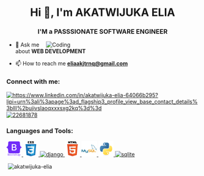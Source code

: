 <h1 align="center">Hi 👋, I'm AKATWIJUKA ELIA</h1>
<h3 align="center">I'M  a PASSSIONATE SOFTWARE ENGINEER</h3>
<img align="right" alt="Coding" width="400" src="[https://cdn.dribbble.com/users/116207...](https://www.google.com/imgres?q=coding%20gif&imgurl=https%3A%2F%2Fsteamuserimages-a.akamaihd.net%2Fugc%2F1631947648964785474%2F81CBA15178466DD47195A239232202E78987B714%2F%3Fimw%3D637%26imh%3D358%26ima%3Dfit%26impolicy%3DLetterbox%26imcolor%3D%2523000000%26letterbox%3Dtrue&imgrefurl=https%3A%2F%2Fsteamcommunity.com%2Fsharedfiles%2Ffiledetails%2F%3Fid%3D2217383700&docid=OqQy2CDVrLaFHM&tbnid=MJ0GCyn3Wm5EDM&vet=12ahUKEwi-p56t_5eHAxXHB9sEHUTxBsgQM3oECCkQAA..i&w=256&h=256&hcb=2&ved=2ahUKEwi-p56t_5eHAxXHB9sEHUTxBsgQM3oECCkQAA)">

- 💬 Ask me about **WEB DEVELOPMENT**

- 📫 How to reach me **eliaakjtrnq@gmail.com**

<h3 align="left">Connect with me:</h3>
<p align="left">
<a href="https://linkedin.com/in/https://www.linkedin.com/in/akatwijuka-elia-64066b295?lipi=urn%3ali%3apage%3ad_flagship3_profile_view_base_contact_details%3blll%2bujivslaoqxxxsxg2kq%3d%3d" target="blank"><img align="center" src="https://raw.githubusercontent.com/rahuldkjain/github-profile-readme-generator/master/src/images/icons/Social/linked-in-alt.svg" alt="https://www.linkedin.com/in/akatwijuka-elia-64066b295?lipi=urn%3ali%3apage%3ad_flagship3_profile_view_base_contact_details%3blll%2bujivslaoqxxxsxg2kq%3d%3d" height="30" width="40" /></a>
<a href="https://stackoverflow.com/users/22681878" target="blank"><img align="center" src="https://raw.githubusercontent.com/rahuldkjain/github-profile-readme-generator/master/src/images/icons/Social/stack-overflow.svg" alt="22681878" height="30" width="40" /></a>
</p>

<h3 align="left">Languages and Tools:</h3>
<p align="left"> <a href="https://getbootstrap.com" target="_blank" rel="noreferrer"> <img src="https://raw.githubusercontent.com/devicons/devicon/master/icons/bootstrap/bootstrap-plain-wordmark.svg" alt="bootstrap" width="40" height="40"/> </a> <a href="https://www.w3schools.com/css/" target="_blank" rel="noreferrer"> <img src="https://raw.githubusercontent.com/devicons/devicon/master/icons/css3/css3-original-wordmark.svg" alt="css3" width="40" height="40"/> </a> <a href="https://www.djangoproject.com/" target="_blank" rel="noreferrer"> <img src="https://cdn.worldvectorlogo.com/logos/django.svg" alt="django" width="40" height="40"/> </a> <a href="https://www.w3.org/html/" target="_blank" rel="noreferrer"> <img src="https://raw.githubusercontent.com/devicons/devicon/master/icons/html5/html5-original-wordmark.svg" alt="html5" width="40" height="40"/> </a> <a href="https://www.mysql.com/" target="_blank" rel="noreferrer"> <img src="https://raw.githubusercontent.com/devicons/devicon/master/icons/mysql/mysql-original-wordmark.svg" alt="mysql" width="40" height="40"/> </a> <a href="https://www.python.org" target="_blank" rel="noreferrer"> <img src="https://raw.githubusercontent.com/devicons/devicon/master/icons/python/python-original.svg" alt="python" width="40" height="40"/> </a> <a href="https://www.sqlite.org/" target="_blank" rel="noreferrer"> <img src="https://www.vectorlogo.zone/logos/sqlite/sqlite-icon.svg" alt="sqlite" width="40" height="40"/> </a> </p>

<p>&nbsp;<img align="center" src="https://github-readme-stats.vercel.app/api?username=akatwijuka-elia&show_icons=true&locale=en" alt="akatwijuka-elia" /></p>




<!---
AKATWIJUKA-ELIA/AKATWIJUKA-ELIA is a ✨ special ✨ repository because its `README.md` (this file) appears on your GitHub profile.
You can click the Preview link to take a look at your changes.
--->
